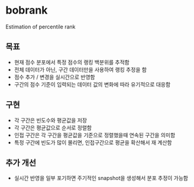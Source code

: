 # bobrank
Estimation of percentile rank


## 목표 

  - 현재 점수 분포에서 특정 점수의 랭킹 백분위를 추적함 
  - 전체 데이터가 아닌, 구간 데이터만을 사용하여 랭킹 추정을 함
  - 점수 추가 / 변경을 실시간으로 반영함 
  - 구간의 점수 기준이 입력되는 데이터 값의 변화에 따라 유기적으로 대응함 

 
## 구현

  - 각 구간은 빈도수와 평균값을 저장 
  - 각 구간은 평균값으로 순서로 정렬함 
  - 인접 구간은 각 구간을 평균값을 기준으로 정렬했을때 연속된 구간을 의미함 
  - 특정 구간에 빈도가 많이 몰리면, 인접구간으로 평균을 확산해서 재 계산함 
 

## 추가 개선 
  - 실시간 반영을 일부 포기하면 주기적인 snapshot을 생성해서 분포 추정이 가능함 
